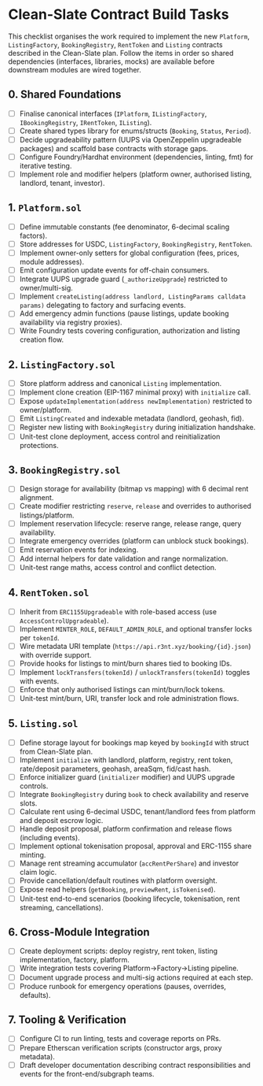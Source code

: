 # Clean-Slate Contract Build Tasks

This checklist organises the work required to implement the new `Platform`, `ListingFactory`, `BookingRegistry`, `RentToken` and `Listing` contracts described in the Clean-Slate plan. Follow the items in order so shared dependencies (interfaces, libraries, mocks) are available before downstream modules are wired together.

## 0. Shared Foundations
- [ ] Finalise canonical interfaces (`IPlatform`, `IListingFactory`, `IBookingRegistry`, `IRentToken`, `IListing`).
- [ ] Create shared types library for enums/structs (`Booking`, `Status`, `Period`).
- [ ] Decide upgradeability pattern (UUPS via OpenZeppelin upgradeable packages) and scaffold base contracts with storage gaps.
- [ ] Configure Foundry/Hardhat environment (dependencies, linting, fmt) for iterative testing.
- [ ] Implement role and modifier helpers (platform owner, authorised listing, landlord, tenant, investor).

## 1. `Platform.sol`
- [ ] Define immutable constants (fee denominator, 6-decimal scaling factors).
- [ ] Store addresses for USDC, `ListingFactory`, `BookingRegistry`, `RentToken`.
- [ ] Implement owner-only setters for global configuration (fees, prices, module addresses).
- [ ] Emit configuration update events for off-chain consumers.
- [ ] Integrate UUPS upgrade guard (`_authorizeUpgrade`) restricted to owner/multi-sig.
- [ ] Implement `createListing(address landlord, ListingParams calldata params)` delegating to factory and surfacing events.
- [ ] Add emergency admin functions (pause listings, update booking availability via registry proxies).
- [ ] Write Foundry tests covering configuration, authorization and listing creation flow.

## 2. `ListingFactory.sol`
- [ ] Store platform address and canonical `Listing` implementation.
- [ ] Implement clone creation (EIP-1167 minimal proxy) with `initialize` call.
- [ ] Expose `updateImplementation(address newImplementation)` restricted to owner/platform.
- [ ] Emit `ListingCreated` and indexable metadata (landlord, geohash, fid).
- [ ] Register new listing with `BookingRegistry` during initialization handshake.
- [ ] Unit-test clone deployment, access control and reinitialization protections.

## 3. `BookingRegistry.sol`
- [ ] Design storage for availability (bitmap vs mapping) with 6 decimal rent alignment.
- [ ] Create modifier restricting `reserve`, `release` and overrides to authorised listings/platform.
- [ ] Implement reservation lifecycle: reserve range, release range, query availability.
- [ ] Integrate emergency overrides (platform can unblock stuck bookings).
- [ ] Emit reservation events for indexing.
- [ ] Add internal helpers for date validation and range normalization.
- [ ] Unit-test range maths, access control and conflict detection.

## 4. `RentToken.sol`
- [ ] Inherit from `ERC1155Upgradeable` with role-based access (use `AccessControlUpgradeable`).
- [ ] Implement `MINTER_ROLE`, `DEFAULT_ADMIN_ROLE`, and optional transfer locks per `tokenId`.
- [ ] Wire metadata URI template (`https://api.r3nt.xyz/booking/{id}.json`) with override support.
- [ ] Provide hooks for listings to mint/burn shares tied to booking IDs.
- [ ] Implement `lockTransfers(tokenId)` / `unlockTransfers(tokenId)` toggles with events.
- [ ] Enforce that only authorised listings can mint/burn/lock tokens.
- [ ] Unit-test mint/burn, URI, transfer lock and role administration flows.

## 5. `Listing.sol`
- [ ] Define storage layout for bookings map keyed by `bookingId` with struct from Clean-Slate plan.
- [ ] Implement `initialize` with landlord, platform, registry, rent token, rate/deposit parameters, geohash, areaSqm, fid/cast hash.
- [ ] Enforce initializer guard (`initializer` modifier) and UUPS upgrade controls.
- [ ] Integrate `BookingRegistry` during `book` to check availability and reserve slots.
- [ ] Calculate rent using 6-decimal USDC, tenant/landlord fees from platform and deposit escrow logic.
- [ ] Handle deposit proposal, platform confirmation and release flows (including events).
- [ ] Implement optional tokenisation proposal, approval and ERC-1155 share minting.
- [ ] Manage rent streaming accumulator (`accRentPerShare`) and investor claim logic.
- [ ] Provide cancellation/default routines with platform oversight.
- [ ] Expose read helpers (`getBooking`, `previewRent`, `isTokenised`).
- [ ] Unit-test end-to-end scenarios (booking lifecycle, tokenisation, rent streaming, cancellations).

## 6. Cross-Module Integration
- [ ] Create deployment scripts: deploy registry, rent token, listing implementation, factory, platform.
- [ ] Write integration tests covering Platform→Factory→Listing pipeline.
- [ ] Document upgrade process and multi-sig actions required at each step.
- [ ] Produce runbook for emergency operations (pauses, overrides, defaults).

## 7. Tooling & Verification
- [ ] Configure CI to run linting, tests and coverage reports on PRs.
- [ ] Prepare Etherscan verification scripts (constructor args, proxy metadata).
- [ ] Draft developer documentation describing contract responsibilities and events for the front-end/subgraph teams.
